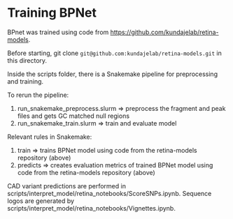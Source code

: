 # Training BPNet

BPnet was trained using code from https://github.com/kundajelab/retina-models.

Before starting, git clone `git@github.com:kundajelab/retina-models.git` in this directory.

Inside the scripts folder, there is a Snakemake pipeline for preprocessing and training.

To rerun the pipeline:
1. run_snakemake_preprocess.slurm => preprocess the fragment and peak files and gets GC matched null regions
2. run_snakemake_train.slurm => train and evaluate model

Relevant rules in Snakemake:
1. train => trains BPNet model using code from the retina-models repository (above)
2. predicts => creates evaluation metrics of trained BPNet model using code from the retina-models repository (above)

CAD variant predictions are performed in scripts/interpret_model/retina_notebooks/ScoreSNPs.ipynb.
Sequence logos are generated by scripts/interpret_model/retina_notebooks/Vignettes.ipynb.
